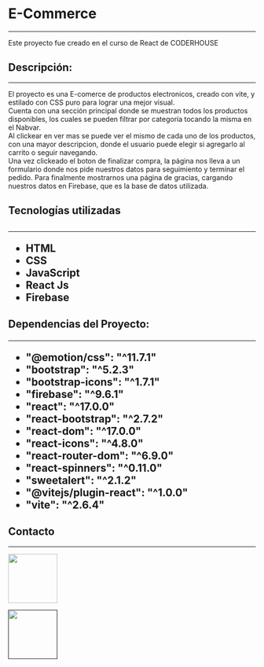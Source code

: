 <h1>E-Commerce</h1>
<hr>
<p>Este proyecto fue creado en el curso de React de CODERHOUSE</p>
<h2>Descripción:</h2>
<hr>
<p>El proyecto es una E-comerce de productos electronicos, creado con vite, y estilado con CSS puro para lograr una mejor visual.
<br>
Cuenta con una sección principal donde se muestran todos los productos disponibles, los cuales se pueden filtrar por categoría tocando la misma en el Nabvar. 
<br>
Al clickear en ver mas se puede ver el mismo de cada uno de los productos, con una mayor descripcion, donde el usuario puede elegir si agregarlo al carrito o seguir navegando.

<br>
Una vez clickeado el boton de finalizar compra, la página nos lleva a un formulario donde nos pide nuestros datos para seguimiento y terminar el pedido. Para finalmente mostrarnos una página de gracias, cargando nuestros datos en Firebase, que es la base de datos utilizada.</p>

<h2>Tecnologías utilizadas<h2/>
<hr>
<ul>
<li>HTML</li>
<li>CSS</li>
<li>JavaScript</li>
<li>React Js</li>
<li>Firebase</li>
</ul>
<h2>Dependencias del Proyecto:
<hr>
<ul>

<li>"@emotion/css": "^11.7.1"</li>
<li>"bootstrap": "^5.2.3"</li>
<li>"bootstrap-icons": "^1.7.1"</li>
<li>"firebase": "^9.6.1"</li>
<li>"react": "^17.0.0"</li>
<li>"react-bootstrap": "^2.7.2"</li>
<li>"react-dom": "^17.0.0"</li>
<li>"react-icons": "^4.8.0"</li>
<li> "react-router-dom": "^6.9.0"</li>
<li>"react-spinners": "^0.11.0"</li>
<li>"sweetalert": "^2.1.2"</li>
<li>"@vitejs/plugin-react": "^1.0.0"</li>
<li>"vite": "^2.6.4"</li>

</ul>



<h2>Contacto</h2>
<hr>
<a href="https://www.linkedin.com/in/maximiliano-santisi-76ba381ab/"><img target="_blank" src="https://cdn.jsdelivr.net/gh/devicons/devicon/icons/linkedin/linkedin-original.svg" style="width: 100px">

<a href=""><img target="_blank" src="https://cdn.worldvectorlogo.com/logos/gmail-icon-3.svg" style="width: 100px">